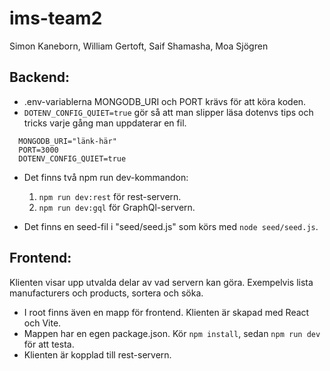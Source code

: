 # ims-team2

Simon Kaneborn, William Gertoft, Saif Shamasha, Moa Sjögren

## Backend:

- .env-variablerna MONGODB_URI och PORT krävs för att köra koden.
- `DOTENV_CONFIG_QUIET=true` gör så att man slipper läsa dotenvs tips och tricks varje gång man uppdaterar en fil.

```
  MONGODB_URI="länk-här"
  PORT=3000
  DOTENV_CONFIG_QUIET=true
```

- Det finns två npm run dev-kommandon:

  1. `npm run dev:rest` för rest-servern.
  2. `npm run dev:gql` för GraphQl-servern.

- Det finns en seed-fil i "seed/seed.js" som körs med `node seed/seed.js`.

## Frontend:

Klienten visar upp utvalda delar av vad servern kan göra. Exempelvis lista manufacturers och products, sortera och söka.

- I root finns även en mapp för frontend. Klienten är skapad med React och Vite.
- Mappen har en egen package.json. Kör `npm install`, sedan `npm run dev` för att testa.
- Klienten är kopplad till rest-servern.
